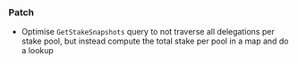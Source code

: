 ### Patch

- Optimise `GetStakeSnapshots` query to not traverse all delegations
  per stake pool, but instead compute the total stake per pool in a
  map and do a lookup
